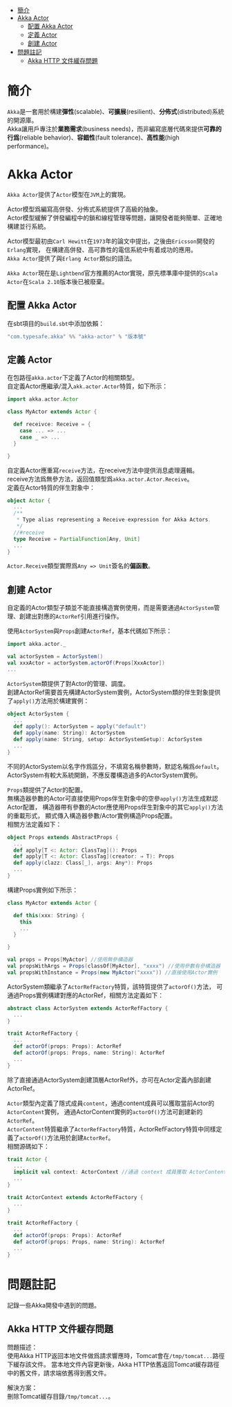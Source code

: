 - [簡介](#簡介)
- [Akka Actor](#akka-actor)
	- [配置 Akka Actor](#配置-akka-actor)
	- [定義 Actor](#定義-actor)
	- [創建 Actor](#創建-actor)
- [問題註記](#問題註記)
	- [Akka HTTP 文件緩存問題](#akka-http-文件緩存問題)



# 簡介
`Akka`是一套用於構建**彈性**(scalable)、**可擴展**(resilient)、**分佈式**(distributed)系統的開源庫。  
Akka讓用戶專注於**業務需求**(business needs)，而非編寫底層代碼來提供**可靠的行爲**(reliable behavior)、**容錯性**(fault tolerance)、**高性能**(high performance)。



# Akka Actor
`Akka Actor`提供了`Actor`模型在`JVM`上的實現。

Actor模型爲編寫高併發、分佈式系統提供了高級的抽象。  
Actor模型緩解了併發編程中的鎖和線程管理等問題，讓開發者能夠簡單、正確地構建並行系統。

Actor模型最初由`Carl Hewitt`在`1973`年的論文中提出，之後由`Ericsson`開發的`Erlang`實現，
在構建高併發、高可靠性的電信系統中有着成功的應用。  
`Akka Actor`提供了與`Erlang Actor`類似的語法。

`Akka Actor`現在是`Lightbend`官方推薦的Actor實現，原先標準庫中提供的`Scala Actor`在`Scala 2.10`版本後已被廢棄。

## 配置 Akka Actor
在sbt項目的`build.sbt`中添加依賴：

```scala
"com.typesafe.akka" %% "akka-actor" % "版本號"
```

## 定義 Actor
在包路徑`akka.actor`下定義了Actor的相關類型。  
自定義Actor應繼承/混入`akk.actor.Actor`特質，如下所示：

```scala
import akka.actor.Actor

class MyActor extends Actor {

  def receivce: Receive = {
    case ... => ...
    case _ => ...
  }

}
```

自定義Actor應重寫`receive`方法，在receive方法中提供消息處理邏輯。  
receive方法爲無參方法，返回值類型爲`akka.actor.Actor.Receive`。  
定義在Actor特質的伴生對象中：

```scala
object Actor {
  ...
  /**
   * Type alias representing a Receive-expression for Akka Actors.
   */
  //#receive
  type Receive = PartialFunction[Any, Unit]
  ...
}
```

`Actor.Receive`類型實際爲`Any => Unit`簽名的**偏函數**。

## 創建 Actor
自定義的Actor類型子類並不能直接構造實例使用，而是需要通過`ActorSystem`管理、創建出對應的`ActorRef`引用進行操作。

使用`ActorSystem`與`Props`創建`ActorRef`，基本代碼如下所示：

```scala
import akka.actor._

val actorSystem = ActorSystem()
val xxxActor = actorSystem.actorOf(Props[XxxActor])
...
```

`ActorSystem`類提供了對Actor的管理、調度。  
創建ActorRef需要首先構建ActorSystem實例，ActorSystem類的伴生對象提供了`apply()`方法用於構建實例：

```scala
object ActorSystem {
  ...
  def apply(): ActorSystem = apply("default")
  def apply(name: String): ActorSystem
  def apply(name: String, setup: ActorSystemSetup): ActorSystem
  ...
}
```

不同的ActorSystem以名字作爲區分，不填寫名稱參數時，默認名稱爲`default`。  
ActorSystem有較大系統開銷，不應反覆構造過多的ActorSystem實例。

`Props`類提供了Actor的配置。  
無構造器參數的Actor可直接使用Props伴生對象中的空參`apply()`方法生成默認Actor配置，
構造器帶有參數的Actor應使用Props伴生對象中的其它`apply()`方法的重載形式，
顯式傳入構造器參數/Actor實例構造Props配置。  
相關方法定義如下：

```scala
object Props extends AbstractProps {
  ...
  def apply[T <: Actor: ClassTag](): Props
  def apply[T <: Actor: ClassTag](creator: ⇒ T): Props
  def apply(clazz: Class[_], args: Any*): Props
  ...
}
```

構建Props實例如下所示：

```scala
class MyActor extends Actor {

  def this(xxx: String) {
    this
    ...
  }

}

val props = Props[MyActor] //使用無參構造器
val propsWithArgs = Props(classOf[MyActor], "xxxx") //使用參數有參構造器
val propsWithInstance = Props(new MyActor("xxxx")) //直接使用Actor實例
```

ActorSystem類繼承了`ActorRefFactory`特質，該特質提供了`actorOf()`方法，
可通過Props實例構建對應的ActorRef，相關方法定義如下：

```scala
abstract class ActorSystem extends ActorRefFactory {
  ...
}

trait ActorRefFactory {
  ...
  def actorOf(props: Props): ActorRef
  def actorOf(props: Props, name: String): ActorRef
  ...
}
```

除了直接通過ActorSystem創建頂層ActorRef外，亦可在Actor定義內部創建ActorRef。

`Actor`類型內定義了隱式成員`content`，通過content成員可以獲取當前Actor的`ActorContent`實例，
通過ActorContent實例的`actorOf()`方法可創建新的`ActorRef`。  
`ActorContent`特質繼承了`ActorRefFactory`特質，ActorRefFactory特質中同樣定義了`actorOf()`方法用於創建`ActorRef`。  
相關源碼如下：

```scala
trait Actor {
  ...
  implicit val context: ActorContext //通過 context 成員獲取 ActorContent 實例
  ...
}

trait ActorContext extends ActorRefFactory {
  ...
}

trait ActorRefFactory {
  ...
  def actorOf(props: Props): ActorRef
  def actorOf(props: Props, name: String): ActorRef
  ...
}
```



# 問題註記
記錄一些Akka開發中遇到的問題。

## Akka HTTP 文件緩存問題
問題描述：  
使用Akka HTTP返回本地文件做爲請求響應時，Tomcat會在`/tmp/tomcat...`路徑下緩存該文件。
當本地文件內容更新後，Akka HTTP依舊返回Tomcat緩存路徑中的舊文件，請求端依舊得到舊文件。

解決方案：  
刪除Tomcat緩存目錄`/tmp/tomcat...`。
